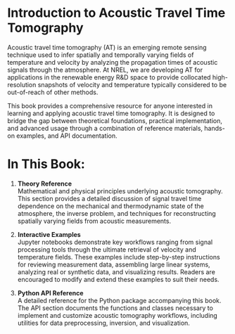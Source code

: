 # Introduction to Acoustic Travel Time Tomography

Acoustic travel time tomography (AT) is an emerging remote sensing technique used to infer spatially and temporally varying fields of temperature and velocity by analyzing the propagation times of acoustic signals through the atmosphere. 
At NREL, we are developing AT for applications in the renewable energy R&D space to provide collocated high-resolution snapshots of velocity and temperature typically considered to be out-of-reach of other methods.

This book provides a comprehensive resource for anyone interested in learning and applying acoustic travel time tomography. It is designed to bridge the gap between theoretical foundations, practical implementation, and advanced usage through a combination of reference materials, hands-on examples, and API documentation.

# In This Book:
1. **Theory Reference**  
   Mathematical and physical principles underlying acoustic tomography. This section provides a detailed discussion of signal travel time dependence on the mechanical and thermodynamic state of the atmosphere, the inverse problem, and techniques for reconstructing spatially varying fields from acoustic measurements.

2. **Interactive Examples**  
   Jupyter notebooks demonstrate key workflows ranging from signal processing tools through the ultimate retrieval of velocity and temperature fields. These examples include step-by-step instructions for reviewing measurement data, assembling large linear systems, analyzing real or synthetic data, and visualizing results. Readers are encouraged to modify and extend these examples to suit their needs.

3. **Python API Reference**  
   A detailed reference for the Python package accompanying this book. The API section documents the functions and classes necessary to implement and customize acoustic tomography workflows, including utilities for data preprocessing, inversion, and visualization.

<!-- ## Who This Book is For:
This book is ideal for:
- Researchers and professionals in atmospheric science and renewable energy.
- Developers interested in leveraging the Python API to integrate tomography workflows into larger projects.
- Students seeking to deepen their understanding of acoustic tomography. -->